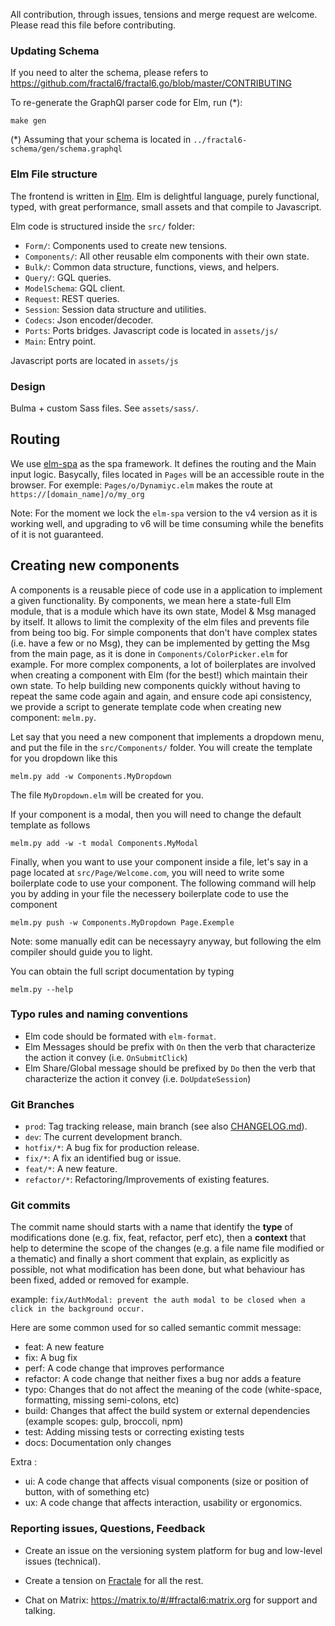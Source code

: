 All contribution, through issues, tensions and merge request are welcome.
Please read this file before contributing.

### Updating Schema

If you need to alter the schema, please refers to https://github.com/fractal6/fractal6.go/blob/master/CONTRIBUTING

To re-generate the GraphQl parser code for Elm, run (\*):

    make gen

(\*) Assuming that your schema is located in `../fractal6-schema/gen/schema.graphql`


### Elm File structure

The frontend is written in [Elm](https://elm-lang.org/).
Elm is delightful language, purely functional, typed, with great performance, small assets and that compile to Javascript.


Elm code is structured inside the `src/` folder:

- `Form/`: Components used to create new tensions.
- `Components/`: All other reusable elm components with their own state.
- `Bulk/`: Common data structure, functions, views, and helpers.
- `Query/`: GQL queries.
- `ModelSchema`: GQL client.
- `Request`: REST queries.
- `Session`: Session data structure and utilities.
- `Codecs`: Json encoder/decoder.
- `Ports`: Ports bridges. Javascript code is located in `assets/js/`
- `Main`: Entry point.

Javascript ports are located in `assets/js`

### Design

Bulma + custom Sass files. See `assets/sass/`.


## Routing

We use [elm-spa](https://www.elm-spa.dev/) as the spa framework. It defines the routing and the Main input logic. Basycally, files located in `Pages` will be an accessible route in the browser. 
For exemple: `Pages/o/Dynamiyc.elm` makes the route at `https://[domain_name]/o/my_org`

Note: For the moment we lock the `elm-spa` version to the v4 version as it is working well, and upgrading to v6 will be time consuming while the benefits of it is not guaranteed.


## Creating new components

A components is a reusable piece of code use in a application to implement a given functionality.
By components, we mean here a state-full Elm module, that is a module which have its own state, Model & Msg managed by itself. It allows to limit the complexity of the elm files and prevents file from being too big.
For simple components that don't have complex states (i.e. have a few or no Msg), they can be implemented by getting the Msg from the main page, as it is done
in `Components/ColorPicker.elm` for example.
For more complex components, a lot of boilerplates are involved when creating a component with Elm (for the best!) which maintain their own state.
To help building new components quickly without having to repeat the same code again and again, and ensure code api consistency,
we provide a script to generate template code when creating new component:  `melm.py`.

Let say that you need a new component that implements a dropdown menu, and put the file in the `src/Components/` folder.
You will create the template for you dropdown like this

    melm.py add -w Components.MyDropdown

The file `MyDropdown.elm` will be created for you.

If your component is a modal, then you will need to change the default template as follows

    melm.py add -w -t modal Components.MyModal


Finally, when you want to use your component inside a file, let's say in a page located at `src/Page/Welcome.com`, you will need to write some boilerplate code to use your component. The following command will help you by adding in your file the necessery boilerplate code to use the component

    melm.py push -w Components.MyDropdown Page.Exemple


Note: some manually edit can be necessayry anyway, but following the elm compiler should guide you to light.

You can obtain the full script documentation by typing

    melm.py --help


### Typo rules and naming conventions

- Elm code should be formated with `elm-format`.
- Elm Messages should be prefix with `On` then the verb that characterize the action it convey (i.e. `OnSubmitClick`)
- Elm Share/Global message should be prefixed by `Do` then the verb that characterize the action it convey (i.e. `DoUpdateSession`)


### Git Branches

- `prod`: Tag tracking release, main branch (see also [CHANGELOG.md](CHANGELOG.md)).
- `dev`: The current development branch.
- `hotfix/*`: A bug fix for production release.
- `fix/*`: A fix an identified bug or issue.
- `feat/*`: A new feature.
- `refactor/*`: Refactoring/Improvements of existing features.


### Git commits

The commit name should starts with a name that identify the **type** of modifications done (e.g. fix, feat, refactor, perf etc), then a **context** that help to determine the scope of the changes (e.g. a file name file modified or a thematic) and finally a short comment that explain, as explicitly as possible, not what modification has been done, but what behaviour has been fixed, added or removed for example.

example: `fix/AuthModal: prevent the auth modal to be closed when a click in the background occur.`

Here are some common used for so called semantic commit message:

- feat: A new feature
- fix: A bug fix
- perf: A code change that improves performance
- refactor: A code change that neither fixes a bug nor adds a feature
- typo: Changes that do not affect the meaning of the code (white-space, formatting, missing semi-colons, etc)
- build: Changes that affect the build system or external dependencies (example scopes: gulp, broccoli, npm)
- test: Adding missing tests or correcting existing tests
- docs: Documentation only changes

Extra : 
- ui: A code change that affects visual components (size or position of button, with of something etc)
- ux: A code change that affects interaction, usability or ergonomics. 


### Reporting issues, Questions, Feedback

- Create an issue on the versioning system platform for bug and low-level issues (technical).

- Create a tension on [Fractale](https://fractale.co/o/f6) for all the rest.

- Chat on Matrix: https://matrix.to/#/#fractal6:matrix.org for support and talking.
